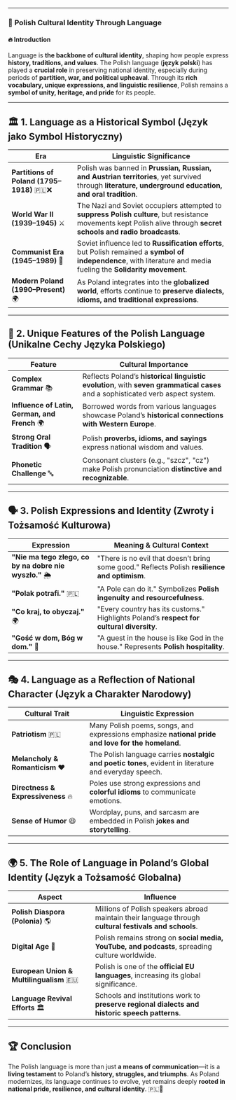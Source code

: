 
---
### 📕 **Polish Cultural Identity Through Language**

#### 🔥 **Introduction**

Language is **the backbone of cultural identity**, shaping how people express **history, traditions, and values**. The Polish language (**język polski**) has played a **crucial role** in preserving national identity, especially during periods of **partition, war, and political upheaval**. Through its **rich vocabulary, unique expressions, and linguistic resilience**, Polish remains a **symbol of unity, heritage, and pride** for its people.

---

## 🏛️ **1. Language as a Historical Symbol (Język jako Symbol Historyczny)**

|**Era**|**Linguistic Significance**|
|---|---|
|**Partitions of Poland (1795–1918)** 🇵🇱❌|Polish was banned in **Prussian, Russian, and Austrian territories**, yet survived through **literature, underground education, and oral tradition**.|
|**World War II (1939–1945)** ⚔️|The Nazi and Soviet occupiers attempted to **suppress Polish culture**, but resistance movements kept Polish alive through **secret schools and radio broadcasts**.|
|**Communist Era (1945–1989)** 🔴|Soviet influence led to **Russification efforts**, but Polish remained a **symbol of independence**, with literature and media fueling the **Solidarity movement**.|
|**Modern Poland (1990–Present)** 🌍|As Poland integrates into the **globalized world**, efforts continue to **preserve dialects, idioms, and traditional expressions**.|

---

## 📖 **2. Unique Features of the Polish Language (Unikalne Cechy Języka Polskiego)**

|**Feature**|**Cultural Importance**|
|---|---|
|**Complex Grammar** 📚|Reflects Poland’s **historical linguistic evolution**, with **seven grammatical cases** and a sophisticated verb aspect system.|
|**Influence of Latin, German, and French** 🌍|Borrowed words from various languages showcase Poland’s **historical connections with Western Europe**.|
|**Strong Oral Tradition** 🗣️|Polish **proverbs, idioms, and sayings** express national wisdom and values.|
|**Phonetic Challenge** 🔤|Consonant clusters (e.g., "szcz", "cz") make Polish pronunciation **distinctive and recognizable**.|

---

## 🗣️ **3. Polish Expressions and Identity (Zwroty i Tożsamość Kulturowa)**

|**Expression**|**Meaning & Cultural Context**|
|---|---|
|**"Nie ma tego złego, co by na dobre nie wyszło."** 🌦️|"There is no evil that doesn’t bring some good." Reflects Polish **resilience and optimism**.|
|**"Polak potrafi."** 🇵🇱|"A Pole can do it." Symbolizes **Polish ingenuity and resourcefulness**.|
|**"Co kraj, to obyczaj."** 🌍|"Every country has its customs." Highlights Poland’s **respect for cultural diversity**.|
|**"Gość w dom, Bóg w dom."** 🏡|"A guest in the house is like God in the house." Represents **Polish hospitality**.|

---

## 🎭 **4. Language as a Reflection of National Character (Język a Charakter Narodowy)**

|**Cultural Trait**|**Linguistic Expression**|
|---|---|
|**Patriotism** 🇵🇱|Many Polish poems, songs, and expressions emphasize **national pride and love for the homeland**.|
|**Melancholy & Romanticism** ❤️|The Polish language carries **nostalgic and poetic tones**, evident in literature and everyday speech.|
|**Directness & Expressiveness** 🔥|Poles use strong expressions and **colorful idioms** to communicate emotions.|
|**Sense of Humor** 😆|Wordplay, puns, and sarcasm are embedded in Polish **jokes and storytelling**.|

---

## 🌍 **5. The Role of Language in Poland’s Global Identity (Język a Tożsamość Globalna)**

|**Aspect**|**Influence**|
|---|---|
|**Polish Diaspora (Polonia)** 🌎|Millions of Polish speakers abroad maintain their language through **cultural festivals and schools**.|
|**Digital Age** 📱|Polish remains strong on **social media, YouTube, and podcasts**, spreading culture worldwide.|
|**European Union & Multilingualism** 🇪🇺|Polish is one of the **official EU languages**, increasing its global significance.|
|**Language Revival Efforts** 🏛️|Schools and institutions work to **preserve regional dialects and historic speech patterns**.|

---

## 🏆 **Conclusion**

The Polish language is more than just **a means of communication**—it is a **living testament** to Poland’s **history, struggles, and triumphs**. As Poland modernizes, its language continues to evolve, yet remains deeply **rooted in national pride, resilience, and cultural identity**. 🇵🇱📖
